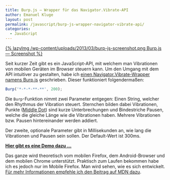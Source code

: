 ```yaml
---
title: Burp.js — Wrapper für das Navigator.Vibrate-API
author: Emanuel Kluge
layout: post
permalink: /javascript/burp-js-wrapper-navigator-vibrate-api/
categories:
  - JavaScript
---
```


[{% lazyImg /wp-content/uploads/2013/03/burp-js-screenshot.png Burp.js &mdash; Screenshot %}][github]

Seit kurzer Zeit gibt es ein JavaScript-API, mit welchem man Vibrationen von mobilen Geräten im Browser steuern kann. Um den Umgang mit dem API intuitiver zu gestalten, habe ich [einen Navigator.Vibrate-Wrapper namens Burp.js][repo] geschrieben. Dieser funktioniert folgendermaßen:

```javascript
Burp('*·*·*·**-**', 200);
```

Die `Burp`-Funktion nimmt zwei Parameter entgegen: Einen String, welcher den Rhythmus der Vibration steuert. Sternchen bilden dabei Vibrationen, Punkte ([Middle Dot][middledot]) sind kurze Unterbrechungen und Bindestriche Pausen, welche die gleiche Länge wie die Vibrationen haben. Mehrere Vibrationen bzw. Pausen hintereinander werden addiert.

Der zweite, optionale Parameter gibt in Millisekunden an, wie lang die Vibrationen und Pausen sein sollen. Der Default-Wert ist 300ms.

**[Hier gibt es eine Demo dazu &hellip;][github]**

Das ganze wird theoretisch vom mobilen Firefox, dem Android-Browser und dem mobilen Chrome unterstützt. Praktisch zum Laufen bekommen habe ich es jedoch nur im Mobile Firefox. Man wird sehen, wie es sich entwickelt. [Für mehr Informationen empfehle ich den Beitrag auf MDN dazu][mdn].

[github]: http://herschel666.github.com/Burp.js/
[repo]: https://github.com/herschel666/Burp.js
[middledot]: http://www.fileformat.info/info/unicode/char/b7/index.htm
[mdn]: https://developer.mozilla.org/en-US/docs/DOM/window.navigator.vibrate
